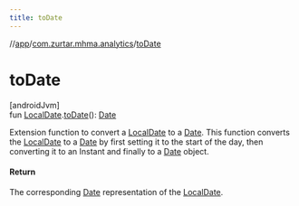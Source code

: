 ```yaml
---
title: toDate
---
```

//[app](../../index.html)/[com.zurtar.mhma.analytics](index.html)/[toDate](to-date.html)



# toDate



[androidJvm]\
fun [LocalDate](https://developer.android.com/reference/kotlin/java/time/LocalDate.html).[toDate](to-date.html)(): [Date](https://developer.android.com/reference/kotlin/java/util/Date.html)



Extension function to convert a [LocalDate](https://developer.android.com/reference/kotlin/java/time/LocalDate.html) to a [Date](https://developer.android.com/reference/kotlin/java/util/Date.html). This function converts the [LocalDate](https://developer.android.com/reference/kotlin/java/time/LocalDate.html) to a [Date](https://developer.android.com/reference/kotlin/java/util/Date.html) by first setting it to the start of the day, then converting it to an Instant and finally to a [Date](https://developer.android.com/reference/kotlin/java/util/Date.html) object.



#### Return



The corresponding [Date](https://developer.android.com/reference/kotlin/java/util/Date.html) representation of the [LocalDate](https://developer.android.com/reference/kotlin/java/time/LocalDate.html).



